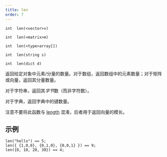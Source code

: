 ```yaml
---
title: len
order: 7
---
```

`int  len(<vector>v)`

`int  len(<matrix>m)`

`int  len(<type>array[])`

`int  len(string s)`

`int  len(dict d)`

返回给定对象中元素/分量的数量。对于数组，返回数组中的元素数量；对于矩阵或向量，返回其分量数量。

对于字符串，返回其*字节*数（而非字符数）。

对于字典，返回字典中的键数量。

注意不要将此函数与 [length](../math/length "返回向量的模长") 混淆，后者用于返回向量的模长。

## 示例

```vex
len("hello") == 5;
len({ {1,0,0}, {0,1,0}, {0,0,1} }) == 9;
len({0, 10, 20, 30}) == 4;

```
